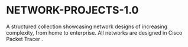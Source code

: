 # NETWORK-PROJECTS-1.0
A structured collection showcasing network designs of increasing complexity, from home to enterprise. All networks are designed in Cisco Packet Tracer .
